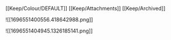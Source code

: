 [[Keep/Colour/DEFAULT]] [[Keep/Attachments]] [[Keep/Archived]] 

![[1696551400556.418642988.png]]

![[1696551404945.1326185141.png]]